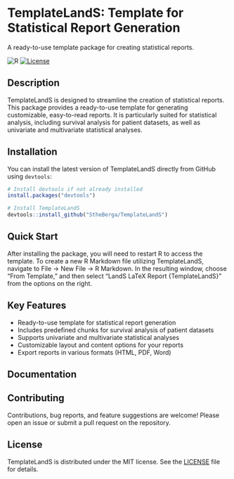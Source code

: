 
<!-- README.md is generated from README.Rmd. Please edit that file -->

# TemplateLandS: Template for Statistical Report Generation

A ready-to-use template package for creating statistical reports.

<!-- [![R-CMD-check](https://github.com/StheBerga/TemplateLandS/actions/workflows/R-CMD-check.yaml/badge.svg)](https://github.com/StheBerga/TemplateLandS/actions) -->

![R](https://img.shields.io/badge/r-%23276DC3.svg?style=for-the-badge&logo=r&logoColor=white)
[![License](https://img.shields.io/badge/license-MIT-blue.svg)](LICENSE)

## Description

TemplateLandS is designed to streamline the creation of statistical
reports. This package provides a ready-to-use template for generating
customizable, easy-to-read reports. It is particularly suited for
statistical analysis, including survival analysis for patient datasets,
as well as univariate and multivariate statistical analyses.

## Installation

You can install the latest version of TemplateLandS directly from GitHub
using `devtools`:

``` r
# Install devtools if not already installed
install.packages("devtools")

# Install TemplateLandS
devtools::install_github("StheBerga/TemplateLandS")
```

## Quick Start

After installing the package, you will need to restart R to access the
template. To create a new R Markdown file utilizing TemplateLandS,
navigate to File -\> New File -\> R Markdown. In the resulting window,
choose “From Template,” and then select “LandS LaTeX Report
{TemplateLandS}” from the options on the right.

## Key Features

- Ready-to-use template for statistical report generation
- Includes predefined chunks for survival analysis of patient datasets
- Supports univariate and multivariate statistical analyses
- Customizable layout and content options for your reports
- Export reports in various formats (HTML, PDF, Word)

## Documentation

<!-- For detailed documentation and tutorials, visit the [Wiki](https://github.com/StheBerga/TemplateLandS/wiki). -->

## Contributing

Contributions, bug reports, and feature suggestions are welcome! Please
open an issue or submit a pull request on the repository.

## License

TemplateLandS is distributed under the MIT license. See the
[LICENSE](https://github.com/StheBerga/TemplateLandS/blob/2e6647104c4bea7e46f28684bd4faf8f96ac06a7/LICENSE)
file for details.
